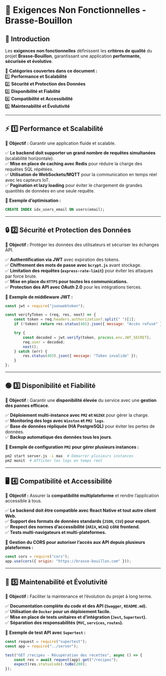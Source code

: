 # 📌 **Exigences Non Fonctionnelles - Brasse-Bouillon**  

## **📌 Introduction**  

Les **exigences non fonctionnelles** définissent les **critères de qualité** du projet **Brasse-Bouillon**, garantissant une application **performante, sécurisée et évolutive**.  

📌 **Catégories couvertes dans ce document :**  
1️⃣ **Performance et Scalabilité**  
2️⃣ **Sécurité et Protection des Données**  
3️⃣ **Disponibilité et Fiabilité**  
4️⃣ **Compatibilité et Accessibilité**  
5️⃣ **Maintenabilité et Évolutivité**  

---

## **⚡ 1️⃣ Performance et Scalabilité**

📌 **Objectif :** Garantir une application fluide et scalable.  

✅ **Le backend doit supporter un grand nombre de requêtes simultanées** (scalabilité horizontale).  
✅ **Mise en place de caching avec Redis** pour réduire la charge des requêtes SQL répétées.  
✅ **Utilisation de WebSockets/MQTT** pour la communication en temps réel avec les capteurs IoT.  
✅ **Pagination et lazy loading** pour éviter le chargement de grandes quantités de données en une seule requête.  

📌 **Exemple d’optimisation :**  

```sql
CREATE INDEX idx_users_email ON users(email);
```

---

## **🔒 2️⃣ Sécurité et Protection des Données**

📌 **Objectif :** Protéger les données des utilisateurs et sécuriser les échanges API.  

✅ **Authentification via JWT** avec expiration des tokens.  
✅ **Chiffrement des mots de passe avec `bcrypt.js`** avant stockage.  
✅ **Limitation des requêtes (`express-rate-limit`)** pour éviter les attaques par force brute.  
✅ **Mise en place du `HTTPS` pour toutes les communications.**  
✅ **Protection des API avec OAuth 2.0** pour les intégrations tierces.  

📌 **Exemple de middleware JWT :**  

```javascript
const jwt = require("jsonwebtoken");

const verifyToken = (req, res, next) => {
    const token = req.headers.authorization?.split(" ")[1];
    if (!token) return res.status(401).json({ message: "Accès refusé" });

    try {
        const decoded = jwt.verify(token, process.env.JWT_SECRET);
        req.user = decoded;
        next();
    } catch (err) {
        res.status(403).json({ message: "Token invalide" });
    }
};
```

---

## **🟢 3️⃣ Disponibilité et Fiabilité**

📌 **Objectif :** Garantir une **disponibilité élevée** du service avec une **gestion des pannes efficace**.  

✅ **Déploiement multi-instance avec `PM2` et `NGINX`** pour gérer la charge.  
✅ **Monitoring des logs avec `Winston` et `PM2 logs`**.  
✅ **Base de données répliquée (HA PostgreSQL)** pour éviter les pertes de données.  
✅ **Backup automatique des données tous les jours**.  

📌 **Exemple de configuration `PM2` pour gérer plusieurs instances :**  

```bash
pm2 start server.js -i max  # Démarrer plusieurs instances
pm2 monit  # Afficher les logs en temps réel
```

---

## **🖥️ 4️⃣ Compatibilité et Accessibilité**

📌 **Objectif :** Assurer la **compatibilité multiplateforme** et rendre l’application accessible à tous.  

✅ **Le backend doit être compatible avec React Native et tout autre client Web.**  
✅ **Support des formats de données standards (`JSON`, `CSV`) pour export.**  
✅ **Respect des normes d’accessibilité (`ARIA`, `WCAG`) côté frontend.**  
✅ **Tests multi-navigateurs et multi-plateformes.**  

📌 **Gestion du CORS pour autoriser l’accès aux API depuis plusieurs plateformes :**  

```javascript
const cors = require("cors");
app.use(cors({ origin: "https://brasse-bouillon.com" }));
```

---

## **🔧 5️⃣ Maintenabilité et Évolutivité**

📌 **Objectif :** Faciliter la maintenance et l’évolution du projet à long terme.  

✅ **Documentation complète du code et des API (`Swagger`, `README.md`).**  
✅ **Utilisation de `Docker` pour un déploiement facile.**  
✅ **Mise en place de tests unitaires et d’intégration (`Jest`, `Supertest`).**  
✅ **Séparation des responsabilités (`MVC`, `services`, `routes`).**  

📌 **Exemple de test API avec `Supertest` :**  

```javascript
const request = require("supertest");
const app = require("../server");

test("GET /recipes - Récupération des recettes", async () => {
    const res = await request(app).get("/recipes");
    expect(res.statusCode).toBe(200);
});
```
